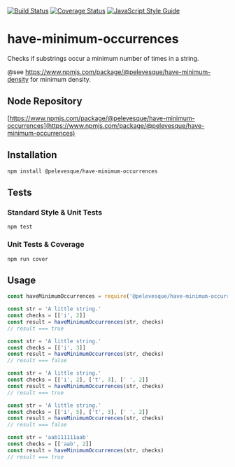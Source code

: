 [![Build Status](https://travis-ci.org/pelevesque/have-minimum-occurrences.svg?branch=master)](https://travis-ci.org/pelevesque/have-minimum-occurrences)
[![Coverage Status](https://coveralls.io/repos/github/pelevesque/have-minimum-occurrences/badge.svg?branch=master)](https://coveralls.io/github/pelevesque/have-minimum-occurrences?branch=master)
[![JavaScript Style Guide](https://img.shields.io/badge/code_style-standard-brightgreen.svg)](https://standardjs.com)

# have-minimum-occurrences

Checks if substrings occur a minimum number of times in a string.

@see https://www.npmjs.com/package/@pelevesque/have-minimum-density for minimum density.

## Node Repository

[https://www.npmjs.com/package/@pelevesque/have-minimum-occurrences](https://www.npmjs.com/package/@pelevesque/have-minimum-occurrences)

## Installation

`npm install @pelevesque/have-minimum-occurrences`

## Tests

### Standard Style & Unit Tests

`npm test`

### Unit Tests & Coverage

`npm run cover`

## Usage

```js
const haveMinimumOccurrences = require('@pelevesque/have-minimum-occurrences')
```

```js
const str = 'A little string.'
const checks = [['i', 2]]
const result = haveMinimumOccurrences(str, checks)
// result === true
```

```js
const str = 'A little string.'
const checks = [['i', 3]]
const result = haveMinimumOccurrences(str, checks)
// result === false
```

```js
const str = 'A little string.'
const checks = [['i', 2], ['t', 3], [' ', 2]]
const result = haveMinimumOccurrences(str, checks)
// result === true
```

```js
const str = 'A little string.'
const checks = [['i', 5], ['t', 3], [' ', 2]]
const result = haveMinimumOccurrences(str, checks)
// result === false
```

```js
const str = 'aab111111aab'
const checks = [['aab', 2]]
const result = haveMinimumOccurrences(str, checks)
// result === true
```
